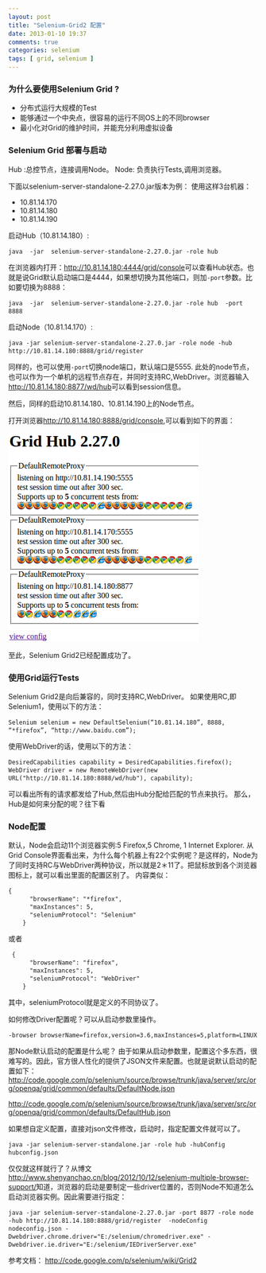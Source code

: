 ```yaml
---
layout: post
title: "Selenium-Grid2 配置"
date: 2013-01-10 19:37
comments: true
categories: selenium
tags: [ grid, selenium ]
---
```

### 为什么要使用Selenium Grid ?
* 分布式运行大规模的Test
* 能够通过一个中央点，很容易的运行不同OS上的不同browser
* 最小化对Grid的维护时间，并能充分利用虚拟设备

### Selenium Grid 部署与启动
Hub :总控节点，连接调用Node。
Node: 负责执行Tests,调用浏览器。
<!--more-->
下面以selenium-server-standalone-2.27.0.jar版本为例：
使用这样3台机器：

* 10.81.14.170
* 10.81.14.180
* 10.81.14.190

启动Hub（10.81.14.180）:

	java  -jar  selenium-server-standalone-2.27.0.jar -role hub
在浏览器内打开：<http://10.81.14.180:4444/grid/console>可以查看Hub状态。也就是说Grid默认启动端口是4444，如果想切换为其他端口，则加`-port`参数。比如要切换为8888：

	java  -jar  selenium-server-standalone-2.27.0.jar -role hub  -port 8888

启动Node（10.81.14.170）:

	java -jar selenium-server-standalone-2.27.0.jar -role node -hub http://10.81.14.180:8888/grid/register
同样的，也可以使用`-port`切换node端口，默认端口是5555.
此处的node节点，也可以作为一个单机的远程节点存在，并同时支持RC,WebDriver。浏览器输入<http://10.81.14.180:8877/wd/hub>可以看到session信息。

然后，同样的启动10.81.14.180、10.81.14.190上的Node节点。

打开浏览器<http://10.81.14.180:8888/grid/console>,可以看到如下的界面：

![](/images/blog/selenium-grid-console.png)

至此，Selenium Grid2已经配置成功了。

### 使用Grid运行Tests
Selenium Grid2是向后兼容的，同时支持RC,WebDriver。
如果使用RC,即Selenium1，使用以下的方法：

	Selenium selenium = new DefaultSelenium(“10.81.14.180”, 8888, “*firefox”, “http://www.baidu.com”);
使用WebDriver的话，使用以下的方法：

	DesiredCapabilities capability = DesiredCapabilities.firefox();
	WebDriver driver = new RemoteWebDriver(new URL("http://10.81.14.180:8888/wd/hub"), capability);

可以看出所有的请求都发给了Hub,然后由Hub分配给匹配的节点来执行。
那么，Hub是如何来分配的呢？往下看
### Node配置
默认，Node会启动11个浏览器实例:5 Firefox,5 Chrome, 1 Internet Explorer. 从Grid Console界面看出来，为什么每个机器上有22个实例呢？是这样的，Node为了同时支持RC与WebDriver两种协议，所以就是2＊11了。把鼠标放到各个浏览器图标上，就可以看出里面的配置区别了。
内容类似：

	{
          "browserName": "*firefox",
          "maxInstances": 5,
          "seleniumProtocol": "Selenium"
        }
或者

	 {
          "browserName": "firefox",
          "maxInstances": 5,
          "seleniumProtocol": "WebDriver"
        }
其中，seleniumProtocol就是定义的不同协议了。

如何修改Driver配置呢？可以从启动参数里操作。

	-browser browserName=firefox,version=3.6,maxInstances=5,platform=LINUX

那Node默认启动的配置是什么呢？
由于如果从启动参数里，配置这个多东西，很难写的。因此，官方很人性化的提供了JSON文件来配置。也就是说默认启动的配置如下：
<http://code.google.com/p/selenium/source/browse/trunk/java/server/src/org/openqa/grid/common/defaults/DefaultNode.json>

<http://code.google.com/p/selenium/source/browse/trunk/java/server/src/org/openqa/grid/common/defaults/DefaultHub.json>

如果想自定义配置，直接对json文件修改，启动时，指定配置文件就可以了。

	java -jar selenium-server-standalone.jar -role hub -hubConfig hubconfig.json

仅仅就这样就行了？从博文<http://www.shenyanchao.cn/blog/2012/10/12/selenium-multiple-browser-support/>知道，浏览器的启动是要制定一些driver位置的，否则Node不知道怎么启动浏览器实例。因此需要进行指定：

	java -jar selenium-server-standalone-2.27.0.jar -port 8877 -role node -hub http://10.81.14.180:8888/grid/register  -nodeConfig nodeconfig.json -Dwebdriver.chrome.driver="E:/selenium/chromedriver.exe" -Dwebdriver.ie.driver="E:/selenium/IEDriverServer.exe"


参考文档：
<http://code.google.com/p/selenium/wiki/Grid2>
